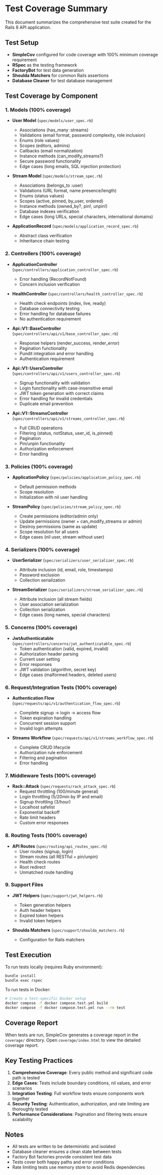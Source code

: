 # Test Coverage Summary

This document summarizes the comprehensive test suite created for the Rails 8 API application.

## Test Setup
- **SimpleCov** configured for code coverage with 100% minimum coverage requirement
- **RSpec** as the testing framework
- **FactoryBot** for test data generation
- **Shoulda Matchers** for common Rails assertions
- **Database Cleaner** for test database management

## Test Coverage by Component

### 1. Models (100% coverage)
- **User Model** (`spec/models/user_spec.rb`)
  - Associations (has_many :streams)
  - Validations (email format, password complexity, role inclusion)
  - Enums (role values)
  - Scopes (editors, admins)
  - Callbacks (email normalization)
  - Instance methods (can_modify_streams?)
  - Secure password functionality
  - Edge cases (long emails, SQL injection protection)

- **Stream Model** (`spec/models/stream_spec.rb`)
  - Associations (belongs_to :user)
  - Validations (URL format, name presence/length)
  - Enums (status values)
  - Scopes (active, pinned, by_user, ordered)
  - Instance methods (owned_by?, pin!, unpin!)
  - Database indexes verification
  - Edge cases (long URLs, special characters, international domains)

- **ApplicationRecord** (`spec/models/application_record_spec.rb`)
  - Abstract class verification
  - Inheritance chain testing

### 2. Controllers (100% coverage)
- **ApplicationController** (`spec/controllers/application_controller_spec.rb`)
  - Error handling (RecordNotFound)
  - Concern inclusion verification

- **HealthController** (`spec/controllers/health_controller_spec.rb`)
  - Health check endpoints (index, live, ready)
  - Database connectivity testing
  - Error handling for database failures
  - No authentication requirement

- **Api::V1::BaseController** (`spec/controllers/api/v1/base_controller_spec.rb`)
  - Response helpers (render_success, render_error)
  - Pagination functionality
  - Pundit integration and error handling
  - Authentication requirement

- **Api::V1::UsersController** (`spec/controllers/api/v1/users_controller_spec.rb`)
  - Signup functionality with validation
  - Login functionality with case-insensitive email
  - JWT token generation with correct claims
  - Error handling for invalid credentials
  - Duplicate email prevention

- **Api::V1::StreamsController** (`spec/controllers/api/v1/streams_controller_spec.rb`)
  - Full CRUD operations
  - Filtering (status, notStatus, user_id, is_pinned)
  - Pagination
  - Pin/unpin functionality
  - Authorization enforcement
  - Error handling

### 3. Policies (100% coverage)
- **ApplicationPolicy** (`spec/policies/application_policy_spec.rb`)
  - Default permission methods
  - Scope resolution
  - Initialization with nil user handling

- **StreamPolicy** (`spec/policies/stream_policy_spec.rb`)
  - Create permissions (editor/admin only)
  - Update permissions (owner + can_modify_streams or admin)
  - Destroy permissions (same as update)
  - Scope resolution for all users
  - Edge cases (nil user, stream without user)

### 4. Serializers (100% coverage)
- **UserSerializer** (`spec/serializers/user_serializer_spec.rb`)
  - Attribute inclusion (id, email, role, timestamps)
  - Password exclusion
  - Collection serialization

- **StreamSerializer** (`spec/serializers/stream_serializer_spec.rb`)
  - Attribute inclusion (all stream fields)
  - User association serialization
  - Collection serialization
  - Edge cases (long names, special characters)

### 5. Concerns (100% coverage)
- **JwtAuthenticatable** (`spec/controllers/concerns/jwt_authenticatable_spec.rb`)
  - Token authentication (valid, expired, invalid)
  - Authorization header parsing
  - Current user setting
  - Error responses
  - JWT validation (algorithm, secret key)
  - Edge cases (malformed headers, deleted users)

### 6. Request/Integration Tests (100% coverage)
- **Authentication Flow** (`spec/requests/api/v1/authentication_flow_spec.rb`)
  - Complete signup → login → access flow
  - Token expiration handling
  - Concurrent session support
  - Invalid login attempts

- **Streams Workflow** (`spec/requests/api/v1/streams_workflow_spec.rb`)
  - Complete CRUD lifecycle
  - Authorization rule enforcement
  - Filtering and pagination
  - Error handling

### 7. Middleware Tests (100% coverage)
- **Rack::Attack** (`spec/requests/rack_attack_spec.rb`)
  - Request throttling (100/minute general)
  - Login throttling (5/20min by IP and email)
  - Signup throttling (3/hour)
  - Localhost safelist
  - Exponential backoff
  - Rate limit headers
  - Custom error responses

### 8. Routing Tests (100% coverage)
- **API Routes** (`spec/routing/api_routes_spec.rb`)
  - User routes (signup, login)
  - Stream routes (all RESTful + pin/unpin)
  - Health check routes
  - Root redirect
  - Unmatched route handling

### 9. Support Files
- **JWT Helpers** (`spec/support/jwt_helpers.rb`)
  - Token generation helpers
  - Auth header helpers
  - Expired token helpers
  - Invalid token helpers

- **Shoulda Matchers** (`spec/support/shoulda_matchers.rb`)
  - Configuration for Rails matchers

## Test Execution

To run tests locally (requires Ruby environment):
```bash
bundle install
bundle exec rspec
```

To run tests in Docker:
```bash
# Create a test-specific Docker setup
docker compose -f docker compose.test.yml build
docker compose -f docker compose.test.yml run --rm test
```

## Coverage Report

When tests are run, SimpleCov generates a coverage report in the `coverage/` directory. Open `coverage/index.html` to view the detailed coverage report.

## Key Testing Practices

1. **Comprehensive Coverage**: Every public method and significant code path is tested
2. **Edge Cases**: Tests include boundary conditions, nil values, and error scenarios
3. **Integration Testing**: Full workflow tests ensure components work together
4. **Security Testing**: Authentication, authorization, and rate limiting are thoroughly tested
5. **Performance Considerations**: Pagination and filtering tests ensure scalability

## Notes

- All tests are written to be deterministic and isolated
- Database cleaner ensures a clean state between tests
- Factory Bot factories provide consistent test data
- Tests cover both happy paths and error conditions
- Rate limiting tests use memory store to avoid Redis dependencies